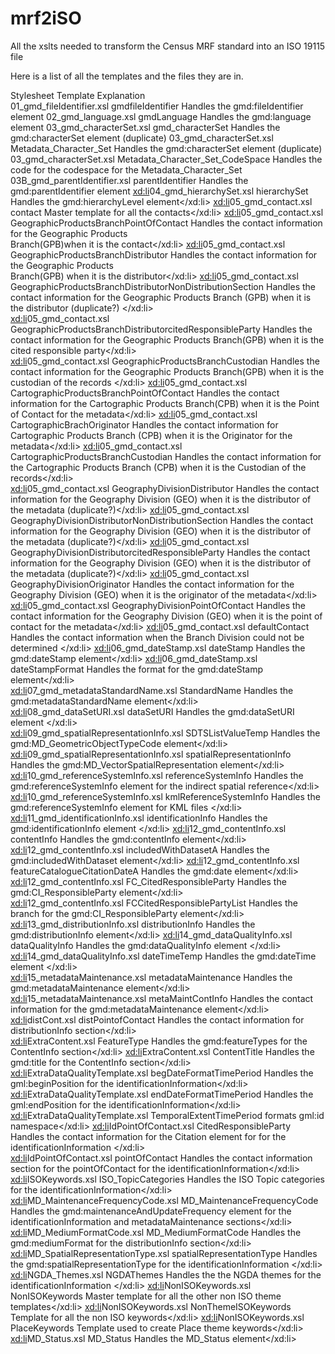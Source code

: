 # mrf2iSO
All the xslts needed to transform the Census MRF standard into an ISO 19115 file

Here is a list of all the templates and the files they are in.

 Stylesheet                         Template                                                   Explanation                
01_gmd_fileIdentifier.xsl             gmdfileIdentifier                                          Handles the gmd:fileIdentifier element
02_gmd_language.xsl                   gmdLanguage                                                Handles the gmd:language element
03_gmd_characterSet.xsl               gmd_characterSet                                           Handles the gmd:characterSet element (duplicate)
03_gmd_characterSet.xsl               Metadata_Character_Set                                     Handles the gmd:characterSet element (duplicate)
03_gmd_characterSet.xsl               Metadata_Character_Set_CodeSpace                           Handles the code for the                                     codespace for the                                                                                                                  Metadata_Character_Set 
03B_gmd_parentIdentifier.xsl          parentIdentifier                                           Handles the gmd:parentIdentifier element
<xd:li>04_gmd_hierarchySet.xsl               hierarchySet                                               Handles the gmd:hierarchyLevel element</xd:li>
<xd:li>05_gmd_contact.xsl                    contact                                                    Master template for all the contacts</xd:li>
<xd:li>05_gmd_contact.xsl                    GeographicProductsBranchPointOfContact                     Handles the contact information for the Geographic Products  
                                                                                                         Branch(GPB)when it is the contact</xd:li>
<xd:li>05_gmd_contact.xsl                    GeographicProductsBranchDistributor                        Handles the contact information for the Geographic Products  
                                                                                                         Branch(GPB)  when it is the distributor</xd:li>
<xd:li>05_gmd_contact.xsl                    GeographicProductsBranchDistributorNonDistributionSection  Handles the contact information for the Geographic Products
                                                                                                         Branch (GPB) when it is the distributor (duplicate?)  </xd:li>                
<xd:li>05_gmd_contact.xsl                    GeographicProductsBranchDistributorcitedResponsibleParty   Handles the contact information for the Geographic Products 
                                                                                                         Branch(GPB) when it is the cited responsible party</xd:li>             
<xd:li>05_gmd_contact.xsl                    GeographicProductsBranchCustodian                          Handles the contact information for the Geographic Products
                                                                                                         Branch(GPB) when it is the custodian of the records   </xd:li> 
 <xd:li>05_gmd_contact.xsl                   CartographicProductsBranchPointOfContact                   Handles the contact information for the Cartographic Products
                                                                                                         Branch(CPB) when it is the Point of Contact for the metadata</xd:li>
<xd:li>05_gmd_contact.xsl                    CartographicBrachOriginator                                Handles the contact information for Cartographic Products Branch
                                                                                                         (CPB) when it is the Originator for the metadata</xd:li>
<xd:li>05_gmd_contact.xsl                    CartographicProductsBranchCustodian                        Handles the contact information for the Cartographic Products
                                                                                                         Branch (CPB) when it is the Custodian of the records</xd:li>             
<xd:li>05_gmd_contact.xsl                    GeographyDivisionDistributor                               Handles the contact information for the Geography Division (GEO)
                                                                                                         when it is the distributor of the metadata (duplicate?)</xd:li>
<xd:li>05_gmd_contact.xsl                    GeographyDivisionDistributorNonDistributionSection         Handles the contact information for the Geography Division (GEO)
                                                                                                         when it is the distributor of the metadata (duplicate?)</xd:li>
<xd:li>05_gmd_contact.xsl                    GeographyDivisionDistributorcitedResponsibleParty          Handles the contact information for the Geography Division (GEO)
                                                                                                         when it is the distributor of the metadata (duplicate?)</xd:li>
<xd:li>05_gmd_contact.xsl                    GeographyDivisionOriginator                                Handles the contact information for the Geography Division (GEO) 
                                                                                                         when it is the originator of the metadata</xd:li>              
<xd:li>05_gmd_contact.xsl                    GeographyDivisionPointOfContact                            Handles the contact information for the Geography Division (GEO)
                                                                                                         when it is the point of contact for the metadata</xd:li>
<xd:li>05_gmd_contact.xsl                    defaultContact                                             Handles the contact information when the Branch Division could 
                                                                                                         not be determined </xd:li>
<xd:li>06_gmd_dateStamp.xsl                  dateStamp                                                  Handles the gmd:dateStamp element</xd:li>
<xd:li>06_gmd_dateStamp.xsl                  dateStampFormat                                            Handles the format for the gmd:dateStamp element</xd:li>  
<xd:li>07_gmd_metadataStandardName.xsl       StandardName                                               Handles the gmd:metadataStandardName element</xd:li>  
<xd:li>08_gmd_dataSetURI.xsl                 dataSetURI                                                 Handles the gmd:dataSetURI element </xd:li>  
<xd:li>09_gmd_spatialRepresentationInfo.xsl  SDTSListValueTemp                                          Handles the gmd:MD_GeometricObjectTypeCode element</xd:li>  
<xd:li>09_gmd_spatialRepresentationInfo.xsl  spatialRepresentationInfo                                  Handles the gmd:MD_VectorSpatialRepresentation element</xd:li> 
<xd:li>10_gmd_referenceSystemInfo.xsl        referenceSystemInfo                                        Handles the gmd:referenceSystemInfo element for the indirect 
                                                                                                         spatial reference</xd:li>
<xd:li>10_gmd_referenceSystemInfo.xsl        kmlReferenceSystemInfo                                     Handles the gmd:referenceSystemInfo element for KML files </xd:li>        
<xd:li>11_gmd_identificationInfo.xsl         identificationInfo                                         Handles the gmd:identificationInfo element </xd:li>
<xd:li>12_gmd_contentInfo.xsl                contentInfo                                                Handles the gmd:contentInfo element</xd:li> 
<xd:li>12_gmd_contentInfo.xsl                includedWithDatasetA                                       Handles the gmd:includedWithDataset element</xd:li> 
<xd:li>12_gmd_contentInfo.xsl                featureCatalogueCitationDateA                              Handles the gmd:date element</xd:li>
<xd:li>12_gmd_contentInfo.xsl                FC_CitedResponsibleParty                                   Handles the gmd:CI_ResponsibleParty element</xd:li>  
<xd:li>12_gmd_contentInfo.xsl                FCCitedResponsiblePartyList                                Handles the branch for the gmd:CI_ResponsibleParty element</xd:li>        
<xd:li>13_gmd_distributionInfo.xsl           distributionInfo                                           Handles the gmd:distributionInfo element</xd:li>
<xd:li>14_gmd_dataQualityInfo.xsl            dataQualityInfo                                            Handles the gmd:dataQualityInfo element </xd:li>
<xd:li>14_gmd_dataQualityInfo.xsl            dateTimeTemp                                               Handles the gmd:dateTime element </xd:li>  
<xd:li>15_metadataMaintenance.xsl            metadataMaintenance                                        Handles the gmd:metadataMaintenance element</xd:li>  
<xd:li>15_metadataMaintenance.xsl            metaMaintContInfo                                          Handles the contact information for the gmd:metadataMaintenance
                                                                                                         element</xd:li> 
<xd:li>distCont.xsl                          distPointofContact                                         Handles the contact information for distributionInfo section</xd:li>        
<xd:li>ExtraContent.xsl                      FeatureType                                                Handles the gmd:featureTypes for the ContentInfo section</xd:li> 
<xd:li>ExtraContent.xsl                      ContentTitle                                               Handles the gmd:title for the ContentInfo section</xd:li> 
<xd:li>ExtraDataQualityTemplate.xsl          begDateFormatTimePeriod                                    Handles the gml:beginPosition for the identificationInformation</xd:li>  
<xd:li>ExtraDataQualityTemplate.xsl          endDateFormatTimePeriod                                    Handles the gml:endPosition for the identificationInformation</xd:li>  
<xd:li>ExtraDataQualityTemplate.xsl          TemporalExtentTimePeriod                                   formats gml:id namespace</xd:li> 
<xd:li>IdPointOfContact.xsl                  CitedResponsibleParty                                      Handles the contact information for the Citation element for
                                                                                                         for the identificationInformation </xd:li>        
<xd:li>IdPointOfContact.xsl                  pointOfContact                                             Handles the contact information section for the pointOfContact 
                                                                                                         for the identificationInformation</xd:li>        
<xd:li>ISOKeywords.xsl                       ISO_TopicCategories                                        Handles the ISO Topic categories  for the identificationInformation</xd:li>
<xd:li>MD_MaintenanceFrequencyCode.xsl       MD_MaintenanceFrequencyCode                                Handles the gmd:maintenanceAndUpdateFrequency element for the
                                                                                                         identificationInformation and metadataMaintenance sections</xd:li>  
<xd:li>MD_MediumFormatCode.xsl               MD_MediumFormatCode                                        Handles the gmd:mediumFormat for the distributionInfo section</xd:li> 
<xd:li>MD_SpatialRepresentationType.xsl      spatialRepresentationType                                  Handles the gmd:spatialRepresentationType for the 
                                                                                                         identificationInformation </xd:li>
<xd:li>NGDA_Themes.xsl                       NGDAThemes                                                 Handles the the NGDA themes for the identificationInformation  </xd:li>
<xd:li>NonISOKeywords.xsl                    NonISOKeywords                                             Master template for all the other non ISO theme templates</xd:li> 
<xd:li>NonISOKeywords.xsl                    NonThemeISOKeywords                                        Template for all the non ISO keywords</xd:li>
<xd:li>NonISOKeywords.xsl                    PlaceKeywords                                              Template used to create Place theme keywords</xd:li>  
<xd:li>MD_Status.xsl                         MD_Status                                                  Handles the MD_Status element</xd:li>        
